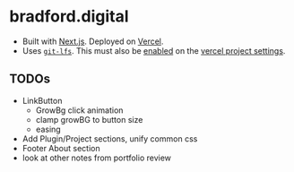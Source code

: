 # bradford.digital

- Built with [Next.js](https://nextjs.org/docs). Deployed on [Vercel](https://vercel.com/arniebradfos-projects/bradford-digital-5).
- Uses [`git-lfs`](https://git-lfs.com/). This must also be [enabled](https://vercel.com/changelog/git-lfs-support) on the [vercel project settings](https://vercel.com/arniebradfos-projects/bradford-digital-5/settings/git).

## TODOs
- LinkButton 
  - GrowBg click animation
  - clamp growBG to button size
  - easing
- Add Plugin/Project sections, unify common css
- Footer About section
- look at other notes from portfolio review
